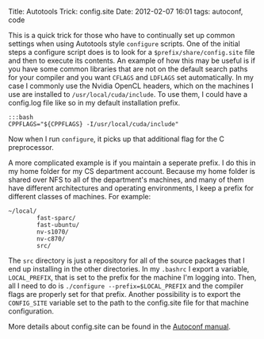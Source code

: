 Title: Autotools Trick: config.site
Date: 2012-02-07 16:01
tags: autoconf, code

This is a quick trick for those who have to continually set up common settings
when using Autotools style `configure` scripts. One of the initial steps a
configure script does is to look for a `$prefix/share/config.site`
file and then to execute its contents. An example of how this may be useful is
if you have some common libraries that are not on the default search paths for
your compiler and you want `CFLAGS` and `LDFLAGS` set automatically. In my case
I commonly use the Nvidia OpenCL headers, which on the machines I use are
installed to `/usr/local/cuda/include`. To use them, I could have a config.log
file like so in my default installation prefix.

    :::bash
    CPPFLAGS="${CPPFLAGS} -I/usr/local/cuda/include"

Now when I run `configure`, it picks up that additional flag for the C 
preprocessor.

A more complicated example is if you maintain a seperate prefix. I do this in
my home folder for my CS department account. Because my home folder is shared
over NFS to all of the department's machines, and many of them have different
architectures and operating environments, I keep a prefix for different classes
of machines. For example:

    ~/local/
	        fast-sparc/
	        fast-ubuntu/
	        nv-s1070/
	        nv-c870/
	        src/

The `src` directory is just a repository for all of the source packages that I 
end up installing in the other directories. In my `.bashrc` I export a
variable, `LOCAL_PREFIX`, that is set to the prefix for the machine I'm logging
into. Then, all I need to do is `./configure --prefix=$LOCAL_PREFIX` and the
compiler flags are properly set for that prefix. Another possibility is to
export the `CONFIG_SITE` variable set to the path to the config.site file for
that machine configuration.

More details about config.site can be found in the [Autoconf manual][autoconf-site].

[autoconf-site]:http://www.gnu.org/savannah-checkouts/gnu/autoconf/manual/autoconf-2.68/html_node/Site-Defaults.html#Site-Defaults
